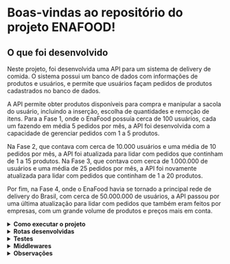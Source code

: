 # Boas-vindas ao repositório do projeto ENAFOOD!

## O que foi desenvolvido

Neste projeto, foi desenvolvida uma API para um sistema de delivery de comida. O sistema possui um banco de dados com informações de produtos e usuários, e permite que usuários façam pedidos de produtos cadastrados no banco de dados.

A API permite obter produtos disponíveis para compra e manipular a sacola do usuário, incluindo a inserção, escolha de quantidades e remoção de itens. Para a Fase 1, onde o EnaFood possuía cerca de 100 usuários, cada um fazendo em média 5 pedidos por mês, a API foi desenvolvida com a capacidade de gerenciar pedidos com 1 a 5 produtos.

Na Fase 2, que contava com cerca de 10.000 usuários e uma média de 10 pedidos por mês, a API foi atualizada para lidar com pedidos que continham de 1 a 15 produtos. Na Fase 3, que contava com cerca de 1.000.000 de usuários e uma média de 25 pedidos por mês, a API foi novamente atualizada para lidar com pedidos que continham de 1 a 20 produtos.

Por fim, na Fase 4, onde o EnaFood havia se tornado a principal rede de delivery do Brasil, com cerca de 50.000.000 de usuários, a API passou por uma última atualização para lidar com pedidos que também eram feitos por empresas, com um grande volume de produtos e preços mais em conta.


<details>
  <summary>
    <strong>Como executar o projeto</strong>
  </summary><br>

  1. Clone o repositório 
    `git clone git@github.com:JackS1o/Delivery-Challenge.git`
  
  2. Na raíz do projeto, execute o comando `docker-compose up` para subir o container da aplicação e do banco de dados. O servidor estará disponível na porta `3001`.

  3. Na raíz do projeto, execute o comando `npm run products:import` para popular o banco de dados com os produtos.
</details>

<details>
  <summary>
    <strong>Rotas desenvolvidas</strong>
  </summary><br>

  - `POST /register` - Cria um novo usuário. O corpo da requisição deve conter o `email` e `password` desejados. Exemplo de corpo de requisição:
  ```json
  {
    "email": "jack@gmail.com",
    "password": "123456",
  }
  ```
  a resposta será um objeto com o um `token` de autenticação no seguinte formato:
  ```json
  {
    "token": "eyJhbGciOiJIUzI1NiIsInR5cCI6IkpXVCJ9.eyJlbWFpbCI6ImphQGdtYWlsLmNvbSIsImlhdCI6MTY3ODY2NTU3NiwiZXhwIjoxNjc4NjY5MTc2fQ.svDiQTwItv4FG9_0OZNrxmKWb0EWRPsk8LFbYAtUIAc"
  }
  ```

  - `POST /login` - Realiza o login de um usuário. O corpo da requisição deve conter o `email` e `password` que existam no banco de dados. O retorno dessa requisição tabém gera um `token`. Exemplo de corpo de requisição:
  ```json
  {
    "email": "jack@gmail.com",
    "password": "123456",
  }
  ```

  - `GET /products` - Retorna todos os produtos cadastrados no banco de dados. Exemplo de resposta:
  ```json
  [
    {
      "_id": "640ebdb605aaccc707ab1507",
      "name": "Coca-Cola",
      "price": 5,
      "description": "Coca-Cola is a carbonated soft drink manufactured by The Coca-Cola Company."
    },
    {
      "_id": "640ebdb605aaccc707ab1508",
      "name": "Pepsi",
      "price": 5,
      "description": "Pepsi is a carbonated soft drink manufactured by PepsiCo."
    }
  ]
  ```

  - `GET /orders` - Retorna todas as ordens de compra cadastradas no banco de dados. Exemplo de resposta:
  ```json
  [
    {
      "_id": "640ebdb605aaccc707ab1507",
      "user": "jack@gmail.com",
      "paymentMethod": "cartão",
      "address": "Rua São Miguel",
      "order": [
        {
          "_id": "640ebdb605aaccc707ab1507",
          "name": "Coca-Cola",
          "price": 5,
          "description": "Coca-Cola is a carbonated soft drink manufactured by The Coca-Cola Company."
        },
        {
          "_id": "640ebdb605aaccc707ab1508",
          "name": "Pepsi",
          "price": 5,
          "description": "Pepsi is a carbonated soft drink manufactured by PepsiCo."
        }
      ]
    }
  ]
  ```

  - `GET /order/:id` - Retorna uma ordem de compra específica. Exemplo de resposta:
  ```json
  {
    "_id": "640ebdb605aaccc707ab1507",
    "user": "jack@gmail.com",
    "paymentMethod": "cartão",
    "address": "Rua São Miguel",
    "order": [
      {
        "_id": "640ebdb605aaccc707ab1507",
        "name": "Coca-Cola",
        "price": 5,
        "description": "Coca-Cola is a carbonated soft drink manufactured by The Coca-Cola Company."
      }
    ]
  }
  ```

  - `DELETE /order/:id` - Deleta uma ordem de compra específica. Exemplo de resposta:
  ```json
  {
    "message": "Sale deleted successfully!",
    "order": {
      "_id": "640e204bff9bfc2adbe8933f",
      "user": "ja@gmail.com",
      "paymentMethod": "cartão",
      "address": "Rua São Miguel",
      "order": [
        {
          "_id": "640ebdb605aaccc707ab1507",
          "name": "Coca-Cola",
          "price": 5,
          "description": "Coca-Cola is a carbonated soft drink manufactured by The Coca-Cola Company."
        }
      ]
    }
  }
  ```

  - `POST /mvp/order` - é possível criar uma nova ordem de compra, porém, nessa rota, o usuário consegue criar uma ordem com no `máximo 5 produtos`.
  - `POST /earlyadopters/order` - é possível criar uma nova ordem de compra, porém, nessa rota, o usuário consegue criar uma ordem com no `máximo 15 produtos`.
  - `POST /earlymajority/order` - é possível criar uma nova ordem de compra, porém, nessa rota, o usuário consegue criar uma ordem com no `máximo 20 produtos`.
  - `POST /latemajority/order` - é possível criar uma nova ordem de compra sem limite de produtos.
  - Todas as rotas de criação de ordem de compra recebem o seguinte corpo de requisição:

  ```json
  {
    "paymentMethod": "cartão",
    "address": "Rua São Miguel",
      "order": [
      {
        "_id": "640ebdb605aaccc707ab1507",
        "name": "Coca-Cola",
        "price": 5,
        "description": "Coca-Cola is a carbonated soft drink manufactured by The Coca-Cola Company."
      }
    ]
  }
  ```

  - As rotas `PATCH /mvp/order/:id`, `PATCH /earlyadopters/order/:id`, `PATCH /earlymajority/order/:id` e `PATCH /latemajority/order/:id` são responsáveis por atualizar uma ordem de compra específica. Todas as rotas recebem o seguinte corpo de requisição:
  ```json
  {
    "paymentMethod": "cartão",
    "address": "Rua São Miguel",
      "order": [
      {
        "_id": "640ebdb605aaccc707ab1507",
        "name": "Coca-Cola",
        "price": 5,
        "description": "Coca-Cola is a carbonated soft drink manufactured by The Coca-Cola Company."
      }
    ]
  }
  ```

</details>

<details>
  <summary>
    <strong>Testes</strong>
  </summary><br>

  - Para executar os testes, execute o comando `npm run test` na raíz do projeto.
  - Os testes foram desenvolvidos utilizando o `Mocha`, `Jest`, `Chai` e `Sinon`.
  - Os testes foram desenvolvidos para as camadas de `Controller` do projeto.
</details>

<details>
  <summary>
    <strong>Middlewares</strong>
  </summary><br>

  - `errorHandler` - Middleware que captura os erros e retorna uma mensagem de erro.
  - `authToken` - Middleware que verifica se o usuário está autenticado. Caso não esteja, retorna um erro.
  - `validateLogin` - Middleware que verifica se os dados enviados pelo usuário ao realizar o login ou se registrar estão corretos. Caso não estejam, retorna um erro.
  - `validateOrderFields` - Middleware que verifica se os dados enviados pelo usuário ao realizar uma nova ordem de compra estão corretos. Caso não estejam, retorna um erro.
  - `productExists` - Middleware que verifica se o produto enviado pelo usuário ao realizar uma nova ordem de compra existe. Caso não exista, retorna um erro.
  - `invalidQuantityMVP` - Middleware que verifica se a quantidade de produtos enviados pelo usuário ao realizar uma nova ordem de compra na rota `/mvp/order` é válida. Caso não seja, retorna um erro.
  - `invalidQuantityEarlyAdop` - Middleware que verifica se a quantidade de produtos enviados pelo usuário ao realizar uma nova ordem de compra na rota `/earlyadopters/order` é válida. Caso não seja, retorna um erro.
  - `invalidQuantityEarlyMajor` - Middleware que verifica se a quantidade de produtos enviados pelo usuário ao realizar uma nova ordem de compra na rota `/earlymajority/order` é válida. Caso não seja, retorna um erro.
  - `invalidUpdatedQuantityMVP` - Middleware que verifica se a quantidade de produtos enviados pelo usuário ao atualizar uma ordem de compra na rota `/mvp/order/:id` é válida. Caso não seja, retorna um erro.
  - `invalidUpdatedQuantityEarlyAdop` - Middleware que verifica se a quantidade de produtos enviados pelo usuário ao atualizar uma ordem de compra na rota `/earlyadopters/order/:id` é válida. Caso não seja, retorna um erro.
  - `invalidUpdatedQuantityEarlyMajor` - Middleware que verifica se a quantidade de produtos enviados pelo usuário ao atualizar uma ordem de compra na rota `/earlymajority/order/:id` é válida. Caso não seja, retorna um erro.
  - `invalidUpdatedFields` - Middleware que verifica se os dados enviados pelo usuário ao atualizar uma ordem de compra estão corretos. Caso não estejam, retorna um erro.
</details>

<details>
  <summary>
    <strong>Observações</strong>
  </summary><br>

  - O projeto foi desenvolvido utilizando o `Docker` para a criação de containers.
  - O projeto foi desenvolvido utilizando o `Node.js` e `MongoDB`.
  - O projeto foi desenvolvido utilizando o `Express` para a criação das rotas.
  - O projeto foi desenvolvido utilizando o `Mongoose` para a conexão com o banco de dados.
  - O projeto foi desenvolvido utilizando o `JWT` para a autenticação de usuários.
  - O projeto foi desenvolvido utilizando o `Jest` para a realização dos testes.
  - O projeto foi desenvolvido utilizando o `Joi` para a validação de dados.
  - O projeto foi desenvolvido utilizando o `Express Async Errors` para a tratativa de erros.
  - O projeto foi desenvolvido utilizando o `Dotenv` para a utilização de variáveis de ambiente.
</details>
